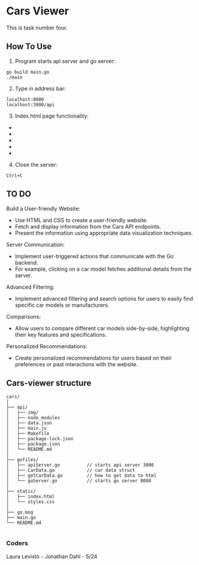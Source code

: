 # Cars Viewer

This is task number four.


## How To Use

1. Program starts api server and go server:

```
go build main.go
./main
```

2.  Type in address bar:

```
localhost:8080
localhost:3000/api
```

3. Index.html page functionality:

*  
*  
*  
*  
*  

4. Close the server:

```
Ctrl+C
```

## TO DO

Build a User-friendly Website:

* Use HTML and CSS to create a user-friendly website.
* Fetch and display information from the Cars API endpoints.
* Present the information using appropriate data visualization techniques.

Server Communication:

* Implement user-triggered actions that communicate with the Go backend.
* For example, clicking on a car model fetches additional details from the server.

Advanced Filtering:

* Implement advanced filtering and search options for users to easily find specific car models or manufacturers.

Comparisons:

* Allow users to compare different car models side-by-side, highlighting their key features and specifications.

Personalized Recommendations:

* Create personalized recommendations for users based on their preferences or past interactions with the website.


## Cars-viewer structure

```
cars/
│
├── api/
│   ├── img/
│   ├── node_modules
│   ├── data.json
│   ├── main.js
│   ├── Makefile
│   ├── package-lock.json
│   ├── package.json
│   └── README.md
│
├── gofiles/
│   ├── apiServer.go          // starts api server 3000
│   ├── CarData.go            // car data struct
│   ├── getCarData.go         // how to get data to html
│   └── goServer.go           // starts go server 8080
│
├── static/
│   ├── index.html  
│   └── styles.css   
│
├── go.mog
├── main.go    
└── README.md
             
```

### Coders

Laura Levistö - Jonathan Dahl - 5/24